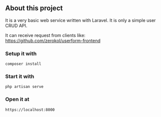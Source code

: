 ## About this project

It is a very basic web service written with Laravel. It is only a simple user CRUD API.

It can receive request from clients like: https://github.com/zerokol/userform-frontend

### Setup it with

`composer install`

### Start it with

`php artisan serve`

### Open it at

`https://localhost:8000`
